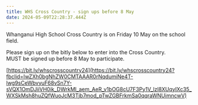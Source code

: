 ```yaml
---
title: WHS Cross Country - sign ups before 8 May
date: 2024-05-09T22:28:37.444Z
---
```

Whanganui High School Cross Country is on Friday 10 May on the school field. 

Please sign up on the bitly below to enter into the Cross Country.  
MUST be signed up before 8 May to participate.

[https://bit.ly/whscrosscountry24](https://bit.ly/whscrosscountry24?fbclid=IwZXh0bgNhZW0CMTAAAR0rNqdumiNe4T-lwg9sCeWbvyuF68vSn7Y-sVQX1OmDJiiVH0ik_DWrkMI_aem_AeR_v1bOG8cU7F3Py1V_lzl8XUqyIXc35_WXSkMsh8huZQfWuoJcM3Tjb7mod_pTwZGBFrkmSa0qqraWNUimncwV)